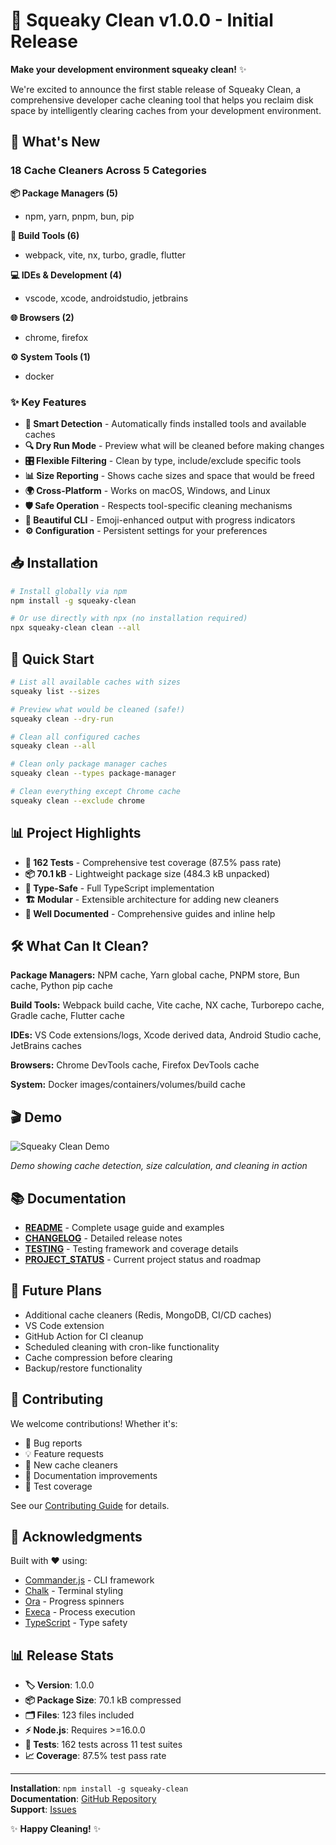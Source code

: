 # 🎉 Squeaky Clean v1.0.0 - Initial Release

**Make your development environment squeaky clean!** ✨

We're excited to announce the first stable release of Squeaky Clean, a comprehensive developer cache cleaning tool that helps you reclaim disk space by intelligently clearing caches from your development environment.

## 🚀 What's New

### 18 Cache Cleaners Across 5 Categories

**📦 Package Managers (5)**
- npm, yarn, pnpm, bun, pip

**🔧 Build Tools (6)** 
- webpack, vite, nx, turbo, gradle, flutter

**💻 IDEs & Development (4)**
- vscode, xcode, androidstudio, jetbrains

**🌐 Browsers (2)**
- chrome, firefox

**⚙️ System Tools (1)**  
- docker

### ✨ Key Features

- **🎯 Smart Detection** - Automatically finds installed tools and available caches
- **🔍 Dry Run Mode** - Preview what will be cleaned before making changes
- **🎛️ Flexible Filtering** - Clean by type, include/exclude specific tools  
- **📊 Size Reporting** - Shows cache sizes and space that would be freed
- **🌍 Cross-Platform** - Works on macOS, Windows, and Linux
- **🛡️ Safe Operation** - Respects tool-specific cleaning mechanisms
- **🎨 Beautiful CLI** - Emoji-enhanced output with progress indicators
- **⚙️ Configuration** - Persistent settings for your preferences

## 📥 Installation

```bash
# Install globally via npm
npm install -g squeaky-clean

# Or use directly with npx (no installation required)
npx squeaky-clean clean --all
```

## 🎯 Quick Start

```bash
# List all available caches with sizes
squeaky list --sizes

# Preview what would be cleaned (safe!)
squeaky clean --dry-run  

# Clean all configured caches
squeaky clean --all

# Clean only package manager caches
squeaky clean --types package-manager

# Clean everything except Chrome cache
squeaky clean --exclude chrome
```

## 📊 Project Highlights

- **🧪 162 Tests** - Comprehensive test coverage (87.5% pass rate)
- **📦 70.1 kB** - Lightweight package size (484.3 kB unpacked)
- **🔐 Type-Safe** - Full TypeScript implementation  
- **🏗️ Modular** - Extensible architecture for adding new cleaners
- **📖 Well Documented** - Comprehensive guides and inline help

## 🛠️ What Can It Clean?

**Package Managers:** NPM cache, Yarn global cache, PNPM store, Bun cache, Python pip cache

**Build Tools:** Webpack build cache, Vite cache, NX cache, Turborepo cache, Gradle cache, Flutter cache

**IDEs:** VS Code extensions/logs, Xcode derived data, Android Studio cache, JetBrains caches

**Browsers:** Chrome DevTools cache, Firefox DevTools cache

**System:** Docker images/containers/volumes/build cache

## 🎬 Demo

![Squeaky Clean Demo](https://via.placeholder.com/800x400?text=Demo+GIF+Coming+Soon)

*Demo showing cache detection, size calculation, and cleaning in action*

## 📚 Documentation

- **[README](README.md)** - Complete usage guide and examples
- **[CHANGELOG](CHANGELOG.md)** - Detailed release notes
- **[TESTING](TESTING.md)** - Testing framework and coverage details
- **[PROJECT_STATUS](PROJECT_STATUS.md)** - Current project status and roadmap

## 🔮 Future Plans

- Additional cache cleaners (Redis, MongoDB, CI/CD caches)
- VS Code extension
- GitHub Action for CI cleanup  
- Scheduled cleaning with cron-like functionality
- Cache compression before clearing
- Backup/restore functionality

## 🤝 Contributing

We welcome contributions! Whether it's:
- 🐛 Bug reports
- 💡 Feature requests  
- 🔧 New cache cleaners
- 📖 Documentation improvements
- 🧪 Test coverage

See our [Contributing Guide](CONTRIBUTING.md) for details.

## 🙏 Acknowledgments

Built with ❤️ using:
- [Commander.js](https://github.com/tj/commander.js/) - CLI framework
- [Chalk](https://github.com/chalk/chalk) - Terminal styling  
- [Ora](https://github.com/sindresorhus/ora) - Progress spinners
- [Execa](https://github.com/sindresorhus/execa) - Process execution
- [TypeScript](https://www.typescriptlang.org/) - Type safety

## 📊 Release Stats

- **🏷️ Version**: 1.0.0
- **📦 Package Size**: 70.1 kB compressed  
- **🗂️ Files**: 123 files included
- **⚡ Node.js**: Requires >=16.0.0
- **🧪 Tests**: 162 tests across 11 test suites
- **📈 Coverage**: 87.5% test pass rate

---

**Installation**: `npm install -g squeaky-clean`  
**Documentation**: [GitHub Repository](https://github.com/justinchen/squeaky-clean)  
**Support**: [Issues](https://github.com/justinchen/squeaky-clean/issues)

✨ **Happy Cleaning!** ✨
